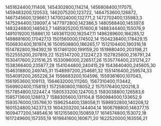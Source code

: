1451624400,111406,
1454302800,114214,
1456808400,117075,
1459483200,120533,
1462075200,123722,
1464753600,126872,
1467345600,129661,1
1470024000,132771,2
1472702400,135983,3
1475294400,139097,4
1477972800,142386,5
1480568400,145397,6
1483246800,148563,7
1485925200,151600,8
1488344400,155076,9
1491019200,158861,10
1493611200,162547,11
1496289600,166285,12
1498881600,170427,13
1501560000,174502,14
1504238400,178429,15
1506830400,181974,16
1509508800,186265,17
1512104400,190316,18
1514782800,194392,19
1517461200,199159,20
1519880400,203198,21
1522555200,207819,22
1525147200,212247,23
1527825600,216791,24
1530417600,221516,25
1533096000,226517,26
1535774400,231214,27
1538366400,235877,28
1541044800,240415,29
1543640400,245605,30
1546318800,249745,31
1548997200,254681,32
1551416400,259574,33
1554091200,265226,34
1556683200,104596,
1559361600,107043,
1561953600,109113,
1564632000,111260,
1567310400,113442,
1569902400,115819,1
1572580800,118052,2
1575176400,120218,3
1577854800,122447,4
1580533200,124700,5
1583038800,126583,6
1585713600,128813,7
1588305600,131104,8
1590984000,133652,9
1593576000,135766,10
1596254400,138058,11
1598932800,140208,12
1601524800,142373,13
1604203200,144404,14
1606798800,146377,15
1609477200,148546,16
1612155600,150859,17
1614574800,153072,18
1617249600,157355,19
1619841600,160671,20
1622520000,163556,21

